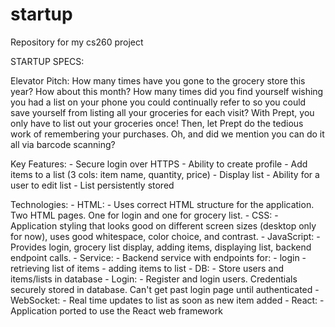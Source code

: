 # startup
Repository for my cs260 project

STARTUP SPECS:

Elevator Pitch:
	How many times have you gone to the grocery store this year? How about this month? How 
many times did you find yourself wishing you had a list on your phone you could continually 
refer to so you could save yourself from listing all your groceries for each visit? With Prept, you 
only have to list out your groceries once! Then, let Prept do the tedious work of remembering your 
purchases. Oh, and did we mention you can do it all via barcode scanning?


Key Features:
	- Secure login over HTTPS
	- Ability to create profile
	- Add items to a list (3 cols: item name, quantity, price)
	- Display list
	- Ability for a user to edit list
	- List persistently stored


Technologies:
	- HTML: 
		- Uses correct HTML structure for the application. Two HTML pages. One for login and 
		one for grocery list. 
	- CSS:
		- Application styling that looks good on different screen sizes (desktop only for 
		now), uses good whitespace, color choice, and contrast.
	- JavaScript:
		- Provides login, grocery list display, adding items, displaying list, backend 
		endpoint calls.
	- Service:
		- Backend service with endpoints for:
			- login
			- retrieving list of items
			- adding items to list
	- DB:
		- Store users and items/lists in database
	- Login:
		- Register and login users. Credentials securely stored in database. Can't get past 
		login page until authenticated
	- WebSocket:
		- Real time updates to list as soon as new item added
	- React:
		- Application ported to use the React web framework

